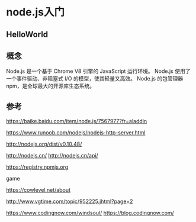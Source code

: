 node.js入门
==

## HelloWorld

## 概念

Node.js 是一个基于 Chrome V8 引擎的 JavaScript 运行环境。 
Node.js 使用了一个事件驱动、非阻塞式 I/O 的模型，使其轻量又高效。 
Node.js 的包管理器 npm，是全球最大的开源库生态系统。

## 参考

https://baike.baidu.com/item/node.js/7567977?fr=aladdin

https://www.runoob.com/nodejs/nodejs-http-server.html

http://nodejs.org/dist/v0.10.48/

http://nodejs.cn/
http://nodejs.cn/api/

https://registry.npmjs.org

game

https://cowlevel.net/about

http://www.vgtime.com/topic/952225.jhtml?page=2

https://www.codingnow.com/windsoul/
https://blog.codingnow.com/